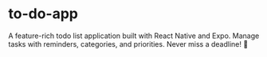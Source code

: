 # to-do-app
A feature-rich todo list application built with React Native and Expo. Manage tasks with reminders, categories, and priorities. Never miss a deadline! 📅
